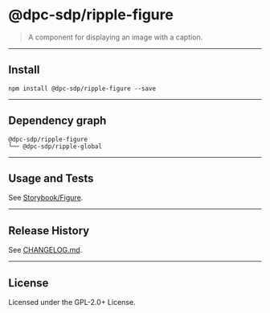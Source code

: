 # @dpc-sdp/ripple-figure

> A component for displaying an image with a caption.

--------------------------------------------------------------------------------

## Install

```shell
npm install @dpc-sdp/ripple-figure --save
```

--------------------------------------------------------------------------------

## Dependency graph

```shell
@dpc-sdp/ripple-figure
└── @dpc-sdp/ripple-global
```

--------------------------------------------------------------------------------

## Usage and Tests

See [Storybook/Figure](https://ripple.sdp.vic.gov.au/?selectedKind=Molecules/Figure&selectedStory=Figure).

--------------------------------------------------------------------------------

## Release History

See [CHANGELOG.md](./CHANGELOG.md).

--------------------------------------------------------------------------------

## License

Licensed under the GPL-2.0+ License.
